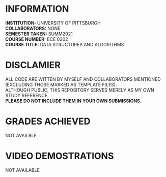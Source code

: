 # INFORMATION
__INSTITUTION:__ UNIVERSITY OF PITTSBURGH  
__COLLABORATORS:__ NONE  
__SEMESTER TAKEN:__ SUMM2021  
__COURSE NUMBER:__  ECE 0302  
__COURSE TITLE:__   DATA STRUCTURES AND ALGORITHMS  

# DISCLAMIER
ALL CODE ARE WITTEN BY MYSELF AND COLLABORATORS MENTIONED (EXCLUDING THOSE MARKED AS TEMPLATE FILES).  
ALTHOUGH PUBLIC, THIS REPOSITORY SERVES MERELY AS MY OWN STUDY REFERENCE.  
__PLEASE DO NOT INCLUDE THEM IN YOUR OWN SUBMISSIONS.__  

# GRADES ACHIEVED
NOT AVAILBLE

# VIDEO DEMOSTRATIONS
NOT AVAILABLE

